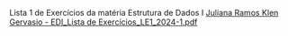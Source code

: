 Lista 1 de Exercícios da matéria Estrutura de Dados I
[Juliana Ramos Klen Gervasio - EDI_Lista de Exercícios_LE1_2024-1.pdf](https://github.com/JuliannaRkg544/L1-EstruturasDados/files/15099556/Juliana.Ramos.Klen.Gervasio.-.EDI_Lista.de.Exercicios_LE1_2024-1.pdf)
